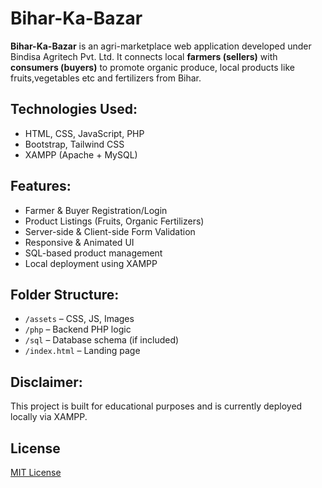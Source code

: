 # Bihar-Ka-Bazar 

**Bihar-Ka-Bazar** is an agri-marketplace web application developed under Bindisa Agritech Pvt. Ltd. It connects local **farmers (sellers)** with **consumers (buyers)** to promote organic produce, local products like fruits,vegetables etc and fertilizers from Bihar.

## Technologies Used:
- HTML, CSS, JavaScript, PHP
- Bootstrap, Tailwind CSS
- XAMPP (Apache + MySQL)

## Features:
- Farmer & Buyer Registration/Login
- Product Listings (Fruits, Organic Fertilizers)
- Server-side & Client-side Form Validation
- Responsive & Animated UI
- SQL-based product management
- Local deployment using XAMPP

## Folder Structure:
- `/assets` – CSS, JS, Images
- `/php` – Backend PHP logic
- `/sql` – Database schema (if included)
- `/index.html` – Landing page

##  Disclaimer:
This project is built for educational purposes and is currently deployed locally via XAMPP.

##  License
[MIT License](LICENSE)

